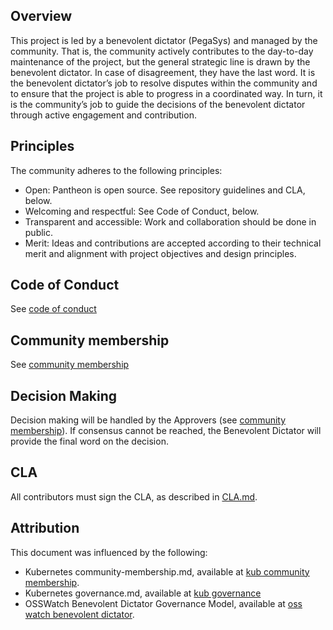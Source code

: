 ## Overview
This project is led by a benevolent dictator (PegaSys) and managed by the community.
That is, the community actively contributes to the day-to-day maintenance of the project, but the 
general strategic line is drawn by the benevolent dictator. In case of disagreement, they have the 
last word.
It is the benevolent dictator’s job to resolve disputes within the community and to ensure that the
project is able to progress in a coordinated way. In turn, it is the community’s job to guide the
decisions of the benevolent dictator through active engagement and contribution.


## Principles
The community adheres to the following principles:
* Open: Pantheon is open source. See repository guidelines and CLA, below.
* Welcoming and respectful: See Code of Conduct, below.
* Transparent and accessible: Work and collaboration should be done in public. 
* Merit: Ideas and contributions are accepted according to their technical merit and alignment with
project objectives and design principles.

## Code of Conduct
See [code of conduct]

## Community membership
See [community membership]

## Decision Making
Decision making will be handled by the Approvers (see [community membership]).
If consensus cannot be reached, the Benevolent Dictator will provide the final word on the decision.

## CLA
All contributors must sign the CLA, as described in [CLA.md].

## Attribution
This document was influenced by the following:
- Kubernetes community-membership.md, available at [kub community membership].
- Kubernetes governance.md, available at [kub governance]  
- OSSWatch Benevolent Dictator Governance Model, available at [oss watch benevolent dictator].  

[CLA.md]: ./CLA.md
[community membership]: ./docs/community/community-membership.md
[code of conduct]: ./CODE-OF-CONDUCT.md
[oss watch benevolent dictator]: http://oss-watch.ac.uk/resources/benevolentdictatorgovernancemodel
[kub community membership]: https://raw.githubusercontent.com/kubernetes/community/master/community-membership.md
[kub governance]:https://github.com/kubernetes/community/blob/master/governance.md
